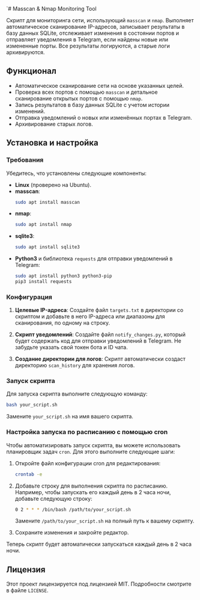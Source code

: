 `# Masscan & Nmap Monitoring Tool

Скрипт для мониторинга сети, использующий `masscan` и `nmap`. Выполняет автоматическое сканирование IP-адресов, записывает результаты в базу данных SQLite, отслеживает изменения в состоянии портов и отправляет уведомления в Telegram, если найдены новые или измененные порты. Все результаты логируются, а старые логи архивируются.

## Функционал

- Автоматическое сканирование сети на основе указанных целей.
- Проверка всех портов с помощью `masscan` и детальное сканирование открытых портов с помощью `nmap`.
- Запись результатов в базу данных SQLite с учетом истории изменений.
- Отправка уведомлений о новых или изменённых портах в Telegram.
- Архивирование старых логов.

## Установка и настройка

### Требования

Убедитесь, что установлены следующие компоненты:

- **Linux** (проверено на Ubuntu).
- **masscan**:
  ```bash
  sudo apt install masscan
  ```
- **nmap**:
  ```bash
  sudo apt install nmap
  ```
- **sqlite3**:
  ```bash
  sudo apt install sqlite3
  ```
- **Python3** и библиотека `requests` для отправки уведомлений в Telegram:
  ```bash
  sudo apt install python3 python3-pip
  pip3 install requests
  ```

### Конфигурация

1. **Целевые IP-адреса**: Создайте файл `targets.txt` в директории со скриптом и добавьте в него IP-адреса или диапазоны для сканирования, по одному на строку.

2. **Скрипт уведомлений**: Создайте файл `notify_changes.py`, который будет содержать код для отправки уведомлений в Telegram. Не забудьте указать свой токен бота и ID чата.

3. **Создание директории для логов**: Скрипт автоматически создаст директорию `scan_history` для хранения логов.

### Запуск скрипта

Для запуска скрипта выполните следующую команду:

```bash
bash your_script.sh
```

Замените `your_script.sh` на имя вашего скрипта.

### Настройка запуска по расписанию с помощью cron

Чтобы автоматизировать запуск скрипта, вы можете использовать планировщик задач `cron`. Для этого выполните следующие шаги:

1. Откройте файл конфигурации cron для редактирования:

   ```bash
   crontab -e
   ```

2. Добавьте строку для выполнения скрипта по расписанию. Например, чтобы запускать его каждый день в 2 часа ночи, добавьте следующую строку:

   ```bash
   0 2 * * * /bin/bash /path/to/your_script.sh
   ```

   Замените `/path/to/your_script.sh` на полный путь к вашему скрипту.

3. Сохраните изменения и закройте редактор.

Теперь скрипт будет автоматически запускаться каждый день в 2 часа ночи.

## Лицензия

Этот проект лицензируется под лицензией MIT. Подробности смотрите в файле `LICENSE`.
